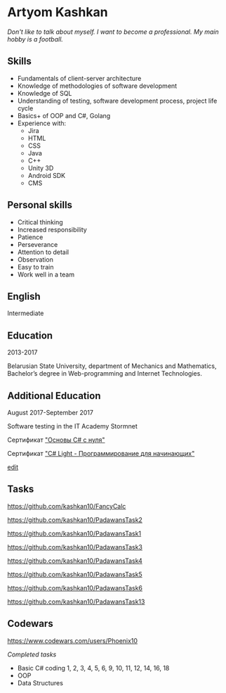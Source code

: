 # Artyom Kashkan
*Don't like to talk about myself. I want to become a professional. My main hobby is a football.*                                                                                                     
## Skills
- Fundamentals of client-server architecture
- Knowledge of methodologies of software development
- Knowledge of SQL
- Understanding of testing, software development process, project life cycle
- Basics+ of OOP and C#, Golang
- Experience with: 
   - Jira
   - HTML
   - CSS
   - Java
   - C++
   - Unity 3D
   - Android SDK
   - CMS

## Personal skills
- Critical thinking
- Increased responsibility
- Patience
- Perseverance
- Attention to detail
- Observation
- Easy to train
- Work well in a team

## English
Intermediate

## Education
2013-2017

Belarusian State University, department of Mechanics and Mathematics, Bachelor’s degree in Web-programming and Internet Technologies.

## Additional Education
August 2017-September 2017

Software testing in the IT Academy Stormnet

Сертификат ["Основы C# с нуля"](https://www.udemy.com/certificate/UC-W5U0VJ2F/)

Сертификат ["C# Light - Программирование для начинающих"](https://www.udemy.com/certificate/UC-KRVJF4MQ/)

[edit](https://github.com/kashkan10/kashkan10.github.io/edit/master/index.md)

## Tasks


https://github.com/kashkan10/FancyCalc 

https://github.com/kashkan10/PadawansTask2

https://github.com/kashkan10/PadawansTask1

https://github.com/kashkan10/PadawansTask3

https://github.com/kashkan10/PadawansTask4

https://github.com/kashkan10/PadawansTask5

https://github.com/kashkan10/PadawansTask6

https://github.com/kashkan10/PadawansTask13

## Codewars

https://www.codewars.com/users/Phoenix10

_Completed tasks_

- Basic C# coding
1, 2, 3, 4, 5, 6, 9, 10, 11, 12, 14, 16, 18
- OOP
- Data Structures
